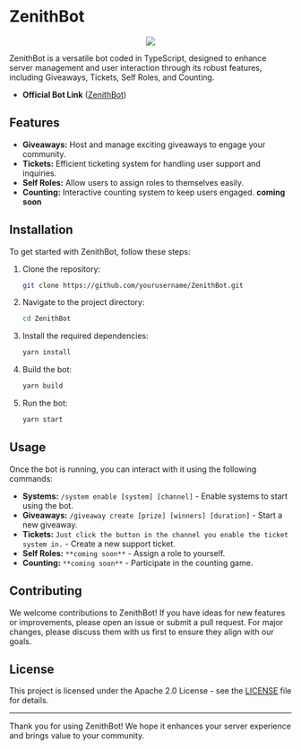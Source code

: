 # ZenithBot
<div align="center" styles="margin-top: 10px">
  <img src="https://img.shields.io/badge/built_with-sern-pink?labelColor=%230C3478&color=%23ed5087&link=https%3A%2F%2Fsern.dev"/>
</div>

ZenithBot is a versatile bot coded in TypeScript, designed to enhance server management and user interaction through its robust features, including Giveaways, Tickets, Self Roles, and Counting.

- **Official Bot Link** ([ZenithBot](https://discord.com/oauth2/authorize?client_id=1339502442613702707))
## Features

- **Giveaways:** Host and manage exciting giveaways to engage your community.
- **Tickets:** Efficient ticketing system for handling user support and inquiries.
- **Self Roles:** Allow users to assign roles to themselves easily. 
- **Counting:** Interactive counting system to keep users engaged. **coming soon**

## Installation

To get started with ZenithBot, follow these steps:

1. Clone the repository:
    ```bash
    git clone https://github.com/yourusername/ZenithBot.git
    ```

2. Navigate to the project directory:
    ```bash
    cd ZenithBot
    ```

3. Install the required dependencies:
    ```bash
    yarn install
    ```

4. Build the bot:
    ```bash
    yarn build
    ```

4. Run the bot:
    ```bash
    yarn start
    ```

## Usage

Once the bot is running, you can interact with it using the following commands:

- **Systems:** `/system enable [system] [channel]` - Enable systems to start using the bot.
- **Giveaways:** `/giveaway create [prize] [winners] [duration]` - Start a new giveaway.
- **Tickets:** `Just click the button in the channel you enable the ticket system in.` - Create a new support ticket.
- **Self Roles:** `**coming soon**` - Assign a role to yourself.
- **Counting:** `**coming soon**` - Participate in the counting game.

## Contributing

We welcome contributions to ZenithBot! If you have ideas for new features or improvements, please open an issue or submit a pull request. For major changes, please discuss them with us first to ensure they align with our goals.

## License

This project is licensed under the Apache 2.0 License - see the [LICENSE](LICENSE) file for details.

---

Thank you for using ZenithBot! We hope it enhances your server experience and brings value to your community.

